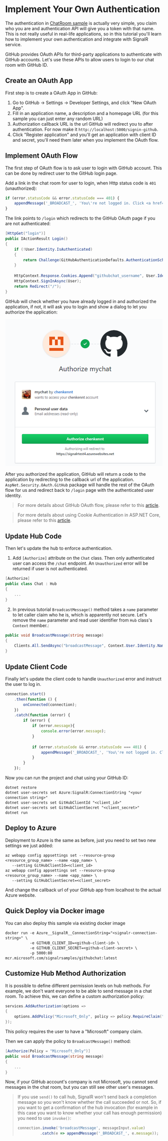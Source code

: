 # Implement Your Own Authentication

The authentication in [ChatRoom sample](../ChatRoom) is actually very simple, you claim who you are and authentication API will give you a token with that name. This is not really useful in real-life applications, so in this tutorial you'll learn how to implement your own authentication and integrate with SignalR service.

GitHub provides OAuth APIs for third-party applications to authenticate with GitHub accounts. Let's use these APIs to allow users to login to our chat room with GitHub ID.

## Create an OAuth App

First step is to create a OAuth App in GitHub:

1. Go to GitHub -> Settings -> Developer Settings, and click "New OAuth App".
2. Fill in an application name, a description and a homepage URL (for this sample you can just enter any random URL)
3. Authorization callback URL is the url GitHub will redirect you to after authentication. For now make it `http://localhost:5000/signin-github`.
4. Click "Register application" and you'll get an application with client ID and secret, you'll need them later when you implement the OAuth flow.

## Implement OAuth Flow

The first step of OAuth flow is to ask user to login with GitHub account. This can be done by redirect user to the GitHub login page.

Add a link in the chat room for user to login, when Http status code is `401` (unauthorized):

```js
if (error.statusCode && error.statusCode === 401) {
    appendMessage('_BROADCAST_', 'You\'re not logged in. Click <a href="/login">here</a> to login with GitHub.');
}
```

The link points to `/login` which redirects to the GitHub OAuth page if you are not authenticated:

```cs
[HttpGet("login")]
public IActionResult Login()
{
    if (!User.Identity.IsAuthenticated)
    {
        return Challenge(GitHubAuthenticationDefaults.AuthenticationScheme);
    }

    HttpContext.Response.Cookies.Append("githubchat_username", User.Identity.Name);
    HttpContext.SignInAsync(User);
    return Redirect("/");
}
```

GitHub will check whether you have already logged in and authorized the application, if not, it will ask you to login and show a dialog to let you authorize the application:

![github-oauth](../../docs/images/github-oauth.png)

After you authorized the application, GitHub will return a code to the application by redirecting to the callback url of the application. `AspNet.Security.OAuth.GitHub` package will handle the rest of the OAuth flow for us and redirect back to `/login` page with the authenticated user identity.

> For more details about GitHub OAuth flow, please refer to this [article](https://developer.github.com/v3/guides/basics-of-authentication/).

> For more details about using Cookie Authentication in ASP.NET Core, please refer to this [article](https://docs.microsoft.com/en-us/aspnet/core/security/authentication/cookie?view=aspnetcore-2.1&tabs=aspnetcore2x).


## Update Hub Code

Then let's update the hub to enforce authentication.

1. Add `[Authorize]` attribute on the `Chat` class. Then only authenticated user can access the `/chat` endpoint. An `Unauthorized` error will be returned if user is not authenticated.
```cs
[Authorize]
public class Chat : Hub
{
    ...
}
```

2. In previous tutorial `BroadcastMessage()` method takes a `name` parameter to let caller claim who he is, which is apparently not secure.
Let's remove the `name` parameter and read user identifier from `Hub` class's `Context` member.:

```cs
public void BroadcastMessage(string message)
{
    Clients.All.SendAsync("broadcastMessage", Context.User.Identity.Name, message);
}
```

## Update Client Code

Finally let's update the client code to handle `Unauthorized` error and instruct the user to log in.

```js
connection.start()
    .then(function () {
        onConnected(connection);
    })
    .catch(function (error) {
        if (error) {
            if (error.message){
                console.error(error.message);
            }

            if (error.statusCode && error.statusCode === 401) {
                appendMessage('_BROADCAST_', 'You\'re not logged in. Click <a href="/login">here</a> to login with GitHub.');
            }
        }
    });
```

Now you can run the project and chat using your GitHub ID:

```
dotnet restore
dotnet user-secrets set Azure:SignalR:ConnectionString "<your connection string>"
dotnet user-secrets set GitHubClientId "<client_id>"
dotnet user-secrets set GitHubClientSecret "<client_secret>"
dotnet run
```

## Deploy to Azure

Deployment to Azure is the same as before, just you need to set two new settings we just added:

```
az webapp config appsettings set --resource-group <resource_group_name> --name <app_name> \
   --setting GitHubClientId=<client_id>
az webapp config appsettings set --resource-group <resource_group_name> --name <app_name> \
   --setting GitHubClientSecret=<client_secret>
```

And change the callback url of your GitHub app from localhost to the actual Azure website.


## Quick Deploy via Docker image
You can also deploy this sample via existing docker image

```
docker run -e Azure__SignalR__ConnectionString="<signalr-connection-string>" \
           -e GITHUB_CLIENT_ID=<github-client-id> \
           -e GITHUB_CLIENT_SECRET=<github-client-secret> \
           -p 5000:80 mcr.microsoft.com/signalrsamples/githubchat:latest
```

## Customize Hub Method Authorization

It is possible to define different permission levels on hub methods. For example, we don't want everyone to be able to send message in a chat room. To achieve this, we can define a custom authorization policy:

```cs
services.AddAuthorization(options =>
{
    options.AddPolicy("Microsoft_Only", policy => policy.RequireClaim("Company", "Microsoft"));
});
```

This policy requires the user to have a "Microsoft" company claim.

Then we can apply the policy to `BroadcastMessage()` method:

```cs
[Authorize(Policy = "Microsoft_Only")]
public void BroadcastMessage(string message)
{
    ...
}
```

Now, if your GitHub account's company is not Microsoft, you cannot send messages in the chat room, but you can still see other user's messages.

> If you use `send()` to call hub, SignalR won't send back a completion message so you won't know whether the call succeeded or not.
> So, if you want to get a confirmation of the hub invocation (for example in this case you want to know whether your call has enough permission) you need to use `invoke()`:
>
> ```js
> connection.invoke('broadcastMessage', messageInput.value)
>           .catch(e => appendMessage('_BROADCAST_', e.message));
> ```

